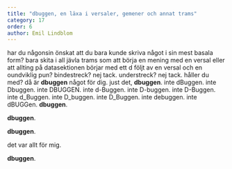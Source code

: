 ```yaml
---
title: "dbuggen, en läxa i versaler, gemener och annat trams"
category: 17
order: 6
author: Emil Lindblom
---
```


har du någonsin önskat att du bara kunde skriva något i sin mest basala form? bara skita i all jävla trams som att börja en mening med en versal eller att allting på datasektionen börjar med ett d följt av en versal och en oundviklig pun? bindestreck? nej tack. understreck? nej tack. håller du med? då är **dbuggen** något för dig. just det, **dbuggen**. inte dBuggen. inte Dbuggen. inte DBUGGEN. inte d-Buggen. inte D-buggen. inte D-Buggen. inte d_Buggen. inte D_buggen. inte D_Buggen. inte debuggen. inte dBUGGen. **dbuggen**.

**dbuggen**.

**dbuggen**.

det var allt för mig.

**dbuggen**.
